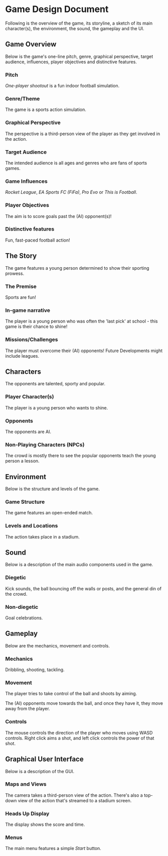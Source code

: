 # Game Design Document

Following is the overview of the game, its storyline, a sketch of its main character(s), the environment, the sound, the gameplay and the UI.

## Game Overview

Below is the game's one-line pitch, genre, graphical perspective, target audience, influences, player objectives and distinctive features.

### ​Pitch

_One-player shootout_ is a fun indoor football simulation.

### ​Genre/Theme

The game is a sports action simulation.

### ​Graphical Perspective

The perspective is a third-person view of the player as they get involved in the action.

### ​Target Audience

The intended audience is all ages and genres who are fans of sports games.

### ​Game Influences

_Rocket League_, _EA Sports FC (FiFa)_, _Pro Evo_ or _This is Football_.

### ​Player Objectives

The aim is to score goals past the (AI) opponent(s)!

### ​Distinctive features

Fun, fast-paced football action!

## ​The Story

The game features a young person determined to show their sporting prowess.

### ​The Premise

Sports are fun!

### ​In-game narrative

The player is a young person who was often the 'last pick' at school - this game is their chance to shine!

### ​Missions/Challenges

The player must overcome their (AI) opponents! Future Developments might include leagues.

## Characters

The opponents are talented, sporty and popular.

### Player Character(s)

The player is a young person who wants to shine.

### Opponents

The opponents are AI.

### Non-Playing Characters (NPCs)

The crowd is mostly there to see the popular opponents teach the young person a lesson.

## ​Environment

Below is the structure and levels of the game.

### ​Game Structure

The game features an open-ended match.

### ​Levels and Locations

The action takes place in a stadium.

## Sound

Below is a description of the main audio components used in the game.

### Diegetic

Kick sounds, the ball bouncing off the walls or posts, and the general din of the crowd.

### Non-diegetic

Goal celebrations.

## ​Gameplay

Below are the mechanics, movement and controls.

### ​Mechanics

Dribbling, shooting, tackling.

### ​Movement

The player tries to take control of the ball and shoots by aiming.

The (AI) opponents move towards the ball, and once they have it, they move away from the player.

### ​Controls

The mouse controls the direction of the player who moves using WASD controls. Right click aims a shot, and left click controls the power of that shot.

## Graphical User Interface

Below is a description of the GUI.

### ​Maps and Views

The camera takes a third-person view of the action. There's also a top-down view of the action that's streamed to a stadium screen.

### ​Heads Up Display

The display shows the score and time.

### ​Menus

The main menu features a simple _Start_ button.
